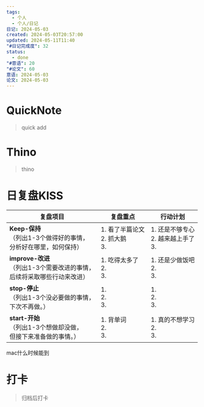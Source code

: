```yaml
---
tags:
  - 个人
  - 个人/日记
日记: 2024-05-03
created: 2024-05-03T20:57:00
updated: 2024-05-11T11:40
"#日记完成度": 32
status:
  - done
"#意语": 20
"#论文": 60
意语: 2024-05-03
论文: 2024-05-03
---
```

# QuickNote
> quick add

# Thino
> thino

# 日复盘KISS
| **复盘项目**                                             | **复盘重点**                   | **行动计划**                      |
| ---------------------------------------------------- | -------------------------- | ----------------------------- |
| **Keep-保持**<br>（列出1-3个做得好的事情，<br>   分析好在哪里，如何保持）     | 1.  看了半篇论文<br>2. 抓大鹅<br>3. | 1.  还是不够专心<br>2. 越来越上手了<br>3. |
| **improve-改进**<br>（列出1-3个需要改进的事情，<br>  后续将采取哪些行动来改进） | 1.  吃得太多了<br>2. <br>3.     | 1.  还是少做饭吧<br>2. <br>3.       |
| **stop-停止**<br>（列出1-3个没必要做的事情，<br>下次不再做。）            | 1.  <br>2. <br>3.          | 1.  <br>2. <br>3.             |
| **start-开始**<br>（列出1-3个想做却没做，<br>但接下来准备做的事情。）        | 1.  背单词<br>2. <br>3.       | 1.  真的不想学习<br>2. <br>3.       |
mac什么时候能到


# 打卡
> 归档后打卡


